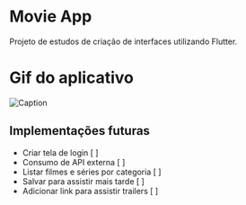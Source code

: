 # Movie App

Projeto de estudos de criação de interfaces utilizando Flutter.

# Gif do aplicativo

![Caption](https://github.com/lucasaclima03/movie_info_app/blob/main/movie_app.gif)


## Implementações futuras  

- Criar tela de login [ ]  
- Consumo de API externa [ ]  
- Listar filmes e séries por categoria [ ]  
- Salvar para assistir mais tarde [ ]  
- Adicionar link para assistir trailers [ ]


